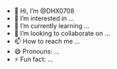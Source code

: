 - 👋 Hi, I’m @DHX0708
- 👀 I’m interested in ...
- 🌱 I’m currently learning ...
- 💞️ I’m looking to collaborate on ...
- 📫 How to reach me ...
- 😄 Pronouns: ...
- ⚡ Fun fact: ...

<!---
移动到页面上的下一个交互元素。趣事：……
DHX0708/DHX0708是一个特殊的存储库，你的自述
--->
